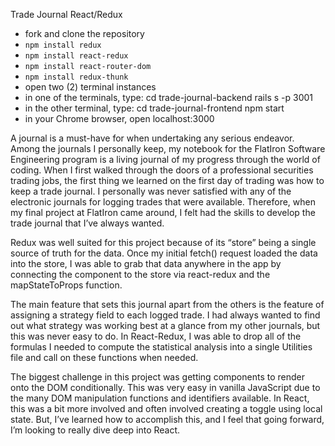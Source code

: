 Trade Journal 
React/Redux


- fork and clone the repository
- `npm install redux `
- `npm install react-redux`
- `npm install react-router-dom`
- `npm install redux-thunk`
- open two (2) terminal instances
- in one of the terminals, type:
    cd trade-journal-backend
    rails s -p 3001
- in the other terminal, type:
    cd trade-journal-frontend
    npm start
- in your Chrome browser, open localhost:3000

A journal is a must-have for when undertaking any serious endeavor.  Among the journals I personally keep, my notebook for the FlatIron Software Engineering program is a living journal of my progress through the world of coding.  When I first walked through the doors of a professional securities trading jobs, the first thing we learned on the first day of trading was how to keep a trade journal.  I personally was never satisfied with any of the electronic journals for logging trades that were available.  Therefore, when my final project at FlatIron came around, I felt had the skills to develop the trade journal that I’ve always wanted.  

Redux was well suited for this project because of its “store” being a single source of truth for the data.  Once my initial fetch() request loaded the data into the store, I was able to grab that data anywhere in the app by connecting the component to the store via react-redux and the mapStateToProps function.  

The main feature that sets this journal apart from the others is the feature of assigning a strategy field to each logged trade.  I had always wanted to find out what strategy was working best at a glance from my other journals, but this was never easy to do.  In React-Redux, I was able to drop all of the formulas I needed to compute the statistical analysis into a single Utilities file and call on these functions when needed.

The biggest challenge in this project was getting components to render onto the DOM conditionally.  This was very easy in vanilla JavaScript due to the many DOM manipulation functions and identifiers available.  In React, this was a bit more involved and often involved creating a toggle using local state.  But, I’ve learned how to accomplish this, and I feel that going forward, I’m looking to really dive deep into React.
